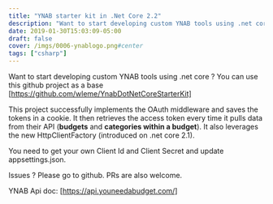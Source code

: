 ```yaml
---
title: "YNAB starter kit in .Net Core 2.2"
description: "Want to start developing custom YNAB tools using .net core ?"
date: 2019-01-30T15:03:09-05:00
draft: false
cover: /imgs/0006-ynablogo.png#center
tags: ["csharp"]
---
```


Want to start developing custom YNAB tools using .net core ? You can use this github project as a base <!--more-->  [https://github.com/wleme/YnabDotNetCoreStarterKit]

This project successfully implements the OAuth middleware and saves the tokens in a cookie. It then retrieves the access token every time it pulls data from their API (**budgets** and **categories within a budget**). It also leverages the new HttpClientFactory (introduced on .net core 2.1).

You need to get your own Client Id and Client Secret and update appsettings.json.

Issues ? Please go to github. PRs are also welcome.

YNAB Api doc: [https://api.youneedabudget.com/]